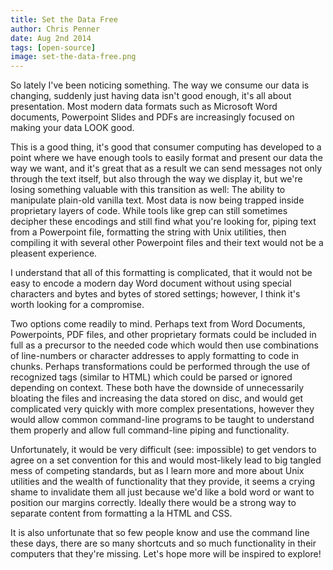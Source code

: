 ```yaml
---
title: Set the Data Free
author: Chris Penner
date: Aug 2nd 2014
tags: [open-source]
image: set-the-data-free.png
---
```


So lately I've been noticing something. The way we consume our data is changing, suddenly just having data isn't good enough, it's all about presentation. Most modern data formats such as Microsoft Word documents, Powerpoint Slides and PDFs are increasingly focused on making your data LOOK good.

This is a good thing, it's good that consumer computing has developed to a point where we have enough tools to easily format and present our data the way we want, and it's great that as a result we can send messages not only through the text itself, but also through the way we display it, but we're losing something valuable with this transition as well: The ability to manipulate plain-old vanilla text. Most data is now being trapped inside proprietary layers of code. While tools like grep can still sometimes decipher these encodings and still find what you're looking for, piping text from a Powerpoint file, formatting the string with Unix utilities, then compiling it with several other Powerpoint files and their text would not be a pleasent experience.

I understand that all of this formatting is complicated, that it would not be easy to encode a modern day Word document without using special characters and bytes and bytes of stored settings; however, I think it's worth looking for a compromise.

Two options come readily to mind. Perhaps text from Word Documents, Powerpoints,  PDF files, and other proprietary formats could be included in full as a precursor to the needed code which would then use combinations of line-numbers or character addresses to apply formatting to code in chunks. Perhaps transformations could be performed through the use of recognized tags (similar to HTML) which could be parsed or ignored depending on context. These both have the downside of unnecessarily bloating the files and increasing the data stored on disc, and would get complicated very quickly with more complex presentations, however they would allow common command-line programs to be taught to understand them properly and allow full command-line piping and functionality.

Unfortunately, it would be very difficult (see: impossible) to get vendors to agree on a set convention for this and would most-likely lead to big tangled mess of competing standards, but as I learn more and more about Unix utilities and the wealth of functionality that they provide, it seems a crying shame to invalidate them all just because we'd like a bold word or want to position our margins correctly. Ideally there would be a strong way to separate content from formatting a la HTML and CSS.

It is also unfortunate that so few people know and use the command line these days, there are so many shortcuts and so much functionality in their computers that they're missing. Let's hope more will be inspired to explore!
